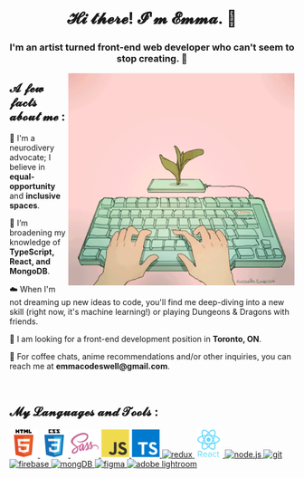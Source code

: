<h1 align="center">𝓗𝓲 𝓽𝓱𝓮𝓻𝓮! 𝓘'𝓶 𝓔𝓶𝓶𝓪. 💛</h1>
<h3 align="center">I'm an artist turned front-end web developer who can't seem to stop creating. 🌻</h3>

<img align="right" height=375px width=400px alt="Anime typing gif" src="https://github.com/emmacodeswell/emmacodeswell/blob/main/4Y8h.gif">

<h2 align="left">𝓐 𝓯𝓮𝔀 𝓯𝓪𝓬𝓽𝓼 𝓪𝓫𝓸𝓾𝓽 𝓶𝓮 :</h2>

  <p align="left">
    🌈 I'm a neurodivery advocate; I believe in <strong>equal-opportunity</strong> and <strong>inclusive spaces</strong>.
  </p>
  <p align="left">
    🌱 I’m broadening my knowledge of <strong>TypeScript, React, and MongoDB</strong>.
  </p>
  <p align="left">
    ☁️ When I'm not dreaming up new ideas to code, you'll find me deep-diving into a new skill (right now, it's machine learning!) or playing Dungeons & Dragons with friends.
  </p>
  <p align="left">
    👀 I am looking for a front-end development position in <strong>Toronto, ON</strong>.  
  </p>
  <p align="left">
    💛 For coffee chats, anime recommendations and/or other inquiries, you can reach me at <strong>emmacodeswell@gmail.com</strong>.
  </p><br>

<h2 align="left">𝓜𝔂 𝓛𝓪𝓷𝓰𝓾𝓪𝓰𝓮𝓼 𝓪𝓷𝓭 𝓣𝓸𝓸𝓵𝓼 :</h2>
<div align="left"> 
  <a margin-right="20" href="https://www.w3.org/html/" target="_blank" rel="noreferrer">
    <img src="https://raw.githubusercontent.com/devicons/devicon/master/icons/html5/html5-original-wordmark.svg" alt="html5" width="50" height="50" />
  </a>
  <a href="https://www.w3schools.com/css/" target="_blank" rel="noreferrer">
      <img src="https://raw.githubusercontent.com/devicons/devicon/master/icons/css3/css3-original-wordmark.svg" alt="css3" width="50" height="50" /> 
  </a> 
  <a href="https://sass-lang.com/" target="_blank" rel="noreferrer"> 
    <img src="https://raw.githubusercontent.com/devicons/devicon/master/icons/sass/sass-original.svg" alt="sass" width="50" height="50" /> 
  </a>
  <a href="https://developer.mozilla.org/en-US/docs/Web/JavaScript" target="_blank"rel="noreferrer"> 
      <img src="https://raw.githubusercontent.com/devicons/devicon/master/icons/javascript/javascript-original.svg" alt="javascript" width="50" height="50" /> 
  </a> 
   <a href="https://www.typescriptlang.org/" target="_blank" rel="noreferrer"> 
      <img src="https://raw.githubusercontent.com/devicons/devicon/master/icons/typescript/typescript-original.svg"alt="typescript" width="50" height="50" /> 
   </a> 
    <a href="https://redux.js.org/" target="_blank" rel="noreferrer">
      <img src="https://cdn.jsdelivr.net/gh/devicons/devicon/icons/redux/redux-original.svg" alt="redux" width="50" height="50" /> 
   </a>
    <a href="https://reactjs.org/" target="_blank" rel="noreferrer">
      <img src="https://raw.githubusercontent.com/devicons/devicon/master/icons/react/react-original-wordmark.svg" alt="react" width="50" height="50" /> 
    </a>
   <a href="https://nodejs.org/" target="_blank" rel="noreferrer">
      <img src="https://cdn.jsdelivr.net/gh/devicons/devicon/icons/nodejs/nodejs-original.svg" alt="node.js" width="50" height="50"/>
    </a>
    <a href="https://git-scm.com/" target="_blank" rel="noreferrer"> 
      <img src="https://www.vectorlogo.zone/logos/git-scm/git-scm-icon.svg" alt="git" width="50" height="50" /> 
    </a> 
    <a href="https://firebase.google.com/" target="_blank" rel="noreferrer"> 
      <img src="https://www.vectorlogo.zone/logos/firebase/firebase-icon.svg" alt="firebase" width="50" height="50" />     
    </a>
     <a href="https://www.mongodb.com/" target="_blank" rel="noreferrer"> 
      <img src="https://cdn.jsdelivr.net/gh/devicons/devicon/icons/mongodb/mongodb-original.svg" alt="mongDB" height="50" width="50"/>
     </a>
    <a href="https://www.figma.com/" target="_blank" rel="noreferrer"> 
      <img src="https://cdn.jsdelivr.net/gh/devicons/devicon/icons/figma/figma-original.svg" alt="figma" width="50 height="50" /> 
    </a>
    <a href="https://lightroom.adobe.com/" target="_blank" rel="noreferrer" >
      <img src="https://upload.wikimedia.org/wikipedia/commons/thumb/b/b6/Adobe_Photoshop_Lightroom_CC_logo.svg/246px-Adobe_Photoshop_Lightroom_CC_logo.svg.png" alt="adobe lightroom" width="50" height="50" />
    </a>
</div>

